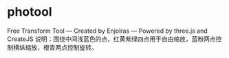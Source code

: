 # photool
Free Transform Tool — Created by Enjolras — Powered by three.js and CreateJS
说明：围绕中间浅蓝色的点，红黄紫绿四点用于自由缩放，蓝粉两点控制横纵缩放，橙青两点控制旋转。
